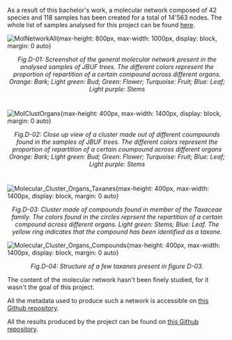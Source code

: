 As a result of this bachelor's work, a molecular network composed of 42 species and 118 samples has been created for a total of 14'563 nodes. The whole list of samples analysed for this project can be found [here](https://github.com/digital-botanical-gardens-initiative/jbuf-trees/blob/main/docs/mapp_project_00067/mapp_batch_00174/field_data_trimmed_batch114.csv).

![MolNetworkAll](assets/images_srérat/MolecularNetwork_All.PNG){max-height: 800px, max-width: 1000px, display: block, margin: 0 auto}
   _<center>Fig.D-01: Screenshot of the general molecular network present in the analysed samples of JBUF trees. The different colors represent the proportion of repartition of a certain compound across different organs._
   _Orange: Bark; Light green: Bud; Green: Flower; Turquoise: Fruit; Blue: Leaf; Light purple: Stems</center>_
#
![MolClustOrgans](assets/images_srérat/Molecular_Cluster_Organs.PNG){max-height: 400px, max-width: 1400px, display: block, margin: 0 auto}

_<center>Fig.D-02: Close up view of a cluster made out of different coumpounds found in the samples of JBUF trees. The different colors represent the proportion of repartition of a certain coumpound across different organs_
_Orange: Bark; Light green: Bud; Green: Flower; Turquoise: Fruit; Blue: Leaf; Light purple: Stems</center>_
#

![Molecular_Cluster_Organs_Taxanes](assets/images_srérat/Cluster_Organs_Taxanes.PNG){max-height: 400px, max-width: 1400px, display: block, margin: 0 auto}

_<center>Fig.D-03: Cluster made of compounds found in member of the Taxaceae family. The colors found in the circles reprsent the repartition of a certain compound across different organs. Light green: Stems; Blue: Leaf. The yellow ring indicates that the compound has been identified as a taxane.</center>_

![Molecular_Cluster_Organs_Compounds](assets/images_srérat/Molecular_Cluster_Organs_Compounds.PNG){max-height: 400px, max-width: 1400px, display: block, margin: 0 auto}
_<center>Fig.D-04: Structure of a few taxanes present in figure D-03.</center>_


The content of the molecular network hasn't been finely studied, for it wasn't the goal of this project.

All the metadata used to produce such a network is accessible on [this Github repository](https://github.com/digital-botanical-gardens-initiative/jbuf-trees/tree/main/docs/mapp_project_00067/mapp_batch_00174/metadata).


All the results produced by the project can be found on [this Github repository](https://github.com/digital-botanical-gardens-initiative/jbuf-trees/tree/main/docs/mapp_project_00067/mapp_batch_00174/results).

